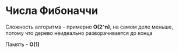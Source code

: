 # Числа Фибоначчи

Сложность алгоритма - примерно **O(2^n)**, на самом деле меньше, потому что дерево неидеально разворачивается до конца

Память - **O(1)**